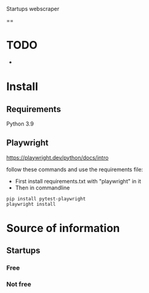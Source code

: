 Startups webscraper

==

# TODO
* 

# Install
## Requirements
Python 3.9
## Playwright
https://playwright.dev/python/docs/intro

follow these commands and use the requirements file:
* First install requirements.txt with "playwright" in it
* Then in commandline
```
pip install pytest-playwright
playwright install
```

# Source of information
## Startups
### Free

### Not free
